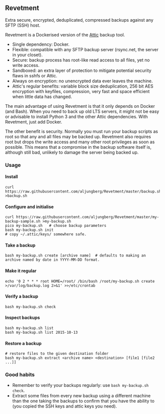 ## Revetment

Extra secure, encrypted, deduplicated, compressed backups against any SFTP (SSH) host.

Revetment is a Dockerised version of the [Attic](https://attic-backup.org/) backup tool.

- Single dependency: Docker.
- Flexible: compatible with any SFTP backup server (rsync.net, the server in your closet).
- Secure: backup process has root-like read access to all files, yet no write access.
- Sandboxed: an extra layer of protection to mitigate potential security flaws in sshfs or Attic.
- Always on encryption: no unencrypted data ever leaves the machine.
- Attic's regular benefits: variable block size deduplication, 256 bit AES encryption with keyfiles, compression, very fast and space efficient when little data has changed.

The main advantage of using Revetment is that it only depends on Docker (and Bash). When you need to back up old LTS servers, it might not be easy or advisable to install Python 3 and the other Attic dependencies. With Revetment, just add Docker.

The other benefit is security. Normally you must run your backup scripts as root so that any and all files may be backed up. Revetment also requires root but drops the write access and many other root privileges as soon as possible. This means that a compromise in the backup software itself is, although still bad, unlikely to damage the server being backed up.

### Usage

#### Install

    curl https://raw.githubusercontent.com/aljungberg/Revetment/master/backup.sh >backup.sh

#### Configure and initialise

    curl https://raw.githubusercontent.com/aljungberg/Revetment/master/my-backup-sample.sh >my-backup.sh
    pico my-backup.sh   # choose backup parameters
    bash my-backup.sh init
    # copy ~/.attic/keys/ somewhere safe.

#### Take a backup

    bash my-backup.sh create [archive name]  # defaults to making an archive named by date in YYYY-MM-DD format.
    
#### Make it regular

    echo '0 2 * * * root HOME=/root/ /bin/bash /root/my-backup.sh create >/var/log/backup.log 2>&1' >>/etc/crontab
    
#### Verify a backup

    bash my-backup.sh check
    
#### Inspect backups
    
    bash my-backup.sh list
    bash my-backup.sh list 2015-10-13
    
#### Restore a backup

    # restore files to the given destination folder
    bash my-backup.sh extract <archive name> <destination> [file1 [file2 ...]]

### Good habits

- Remember to verify your backups regularly: use `bash my-backup.sh check`.
- Extract some files from every new backup using a different machine than the one taking the backups to confirm that you have the ability to (you copied the SSH keys and attic keys you need).

